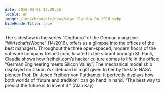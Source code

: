 ```yaml
---
date: 2016-04-01 15:29:35
locale: en
image: /img/chronicle/news/wiwo_Claudia_04_2016.webp
hideHeaderTitle: true
---
```


The slideshow in the series “Chefbüro” of the German magazine “WirtschaftsWoche” (14/2016), offers us a glimpse into the offices of the best managers. Throughout the three open-spaced, modern floors of the software company freiheit.com, located in the vibrant borough St. Pauli, Claudia shows how freiheit.com’s hacker culture comes to life in the office: “German Engineering meets Silicon Valley”. The mechanical model ship displayed on Claudia’s sideboard is a gift given to her by the late NASA pioneer Prof. Dr. Jesco Freiherr von Puttkamer. It perfectly displays how both worlds of “future and tradition” can go hand in hand. “The best way to predict the future is to invent it.” (Alan Kay)